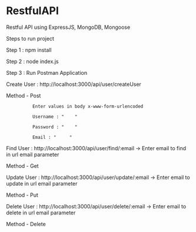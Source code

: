 # RestfulAPI
Restful API using ExpressJS, MongoDB, Mongoose

Steps to run project

Step 1 : npm install

Step 2 : node index.js

Step 3 : Run Postman Application

Create User : http://localhost:3000/api/user/createUser
              
Method - Post
              
              Enter values in body x-www-form-urlencoded
              
              Username : "    "
              
              Password : "    "
              
              Email : "     "


Find User : http://localhost:3000/api/user/find/:email -> Enter email to find in url email parameter
            
Method - Get
            
Update User : http://localhost:3000/api/user/update/:email -> Enter email to update in url email parameter
              
Method - Put
              
Delete User : http://localhost:3000/api/user/delete/:email -> Enter email to delete in url email parameter
              
Method - Delete

